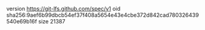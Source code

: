 version https://git-lfs.github.com/spec/v1
oid sha256:9aef6b99dbcb54ef37f408a5654e43e4cbe372d842cad780326439540e69b16f
size 21387
